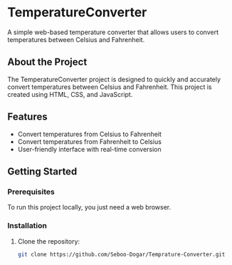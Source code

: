 # TemperatureConverter

A simple web-based temperature converter that allows users to convert temperatures between Celsius and Fahrenheit.


## About the Project
The TemperatureConverter project is designed to quickly and accurately convert temperatures between Celsius and Fahrenheit. This project is created using HTML, CSS, and JavaScript.

## Features
- Convert temperatures from Celsius to Fahrenheit
- Convert temperatures from Fahrenheit to Celsius
- User-friendly interface with real-time conversion

## Getting Started
### Prerequisites
To run this project locally, you just need a web browser.

### Installation
1. Clone the repository:
   ```bash
   git clone https://github.com/Seboo-Dogar/Temprature-Converter.git

